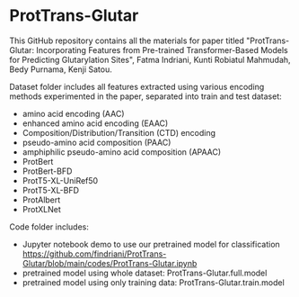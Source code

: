 # ProtTrans-Glutar

This GitHub repository contains all the materials for paper titled "ProtTrans-Glutar: Incorporating Features from Pre-trained Transformer-Based Models for Predicting Glutarylation Sites", Fatma Indriani, Kunti Robiatul Mahmudah, Bedy Purnama, Kenji Satou.

Dataset folder includes all features extracted using various encoding methods experimented in the paper, separated into train and test dataset:
- amino acid encoding (AAC)
- enhanced amino acid encoding (EAAC)
- Composition/Distribution/Transition (CTD) encoding
- pseudo-amino acid composition (PAAC)
- amphiphilic pseudo-amino acid composition (APAAC)
- ProtBert
- ProtBert-BFD
- ProtT5-XL-UniRef50
- ProtT5-XL-BFD
- ProtAlbert
- ProtXLNet

Code folder includes:
- Jupyter notebook demo to use our pretrained model for classification https://github.com/findriani/ProtTrans-Glutar/blob/main/codes/ProtTrans-Glutar.ipynb
- pretrained model using whole dataset: ProtTrans-Glutar.full.model
- pretrained model using only training data: ProtTrans-Glutar.train.model
